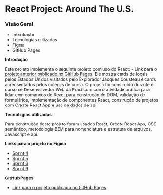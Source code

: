 # React Project: Around The U.S.

### Visão Geral

- Introdução
- Tecnologias utilizadas
- Figma
- GitHub Pages

**Introdução**

Este projeto implementa o seguinte projeto com uso do React: - [Link para o projeto anterior publicado no GitHub Pages](https://hainaha.github.io/web_project_4/).
Ele mostra cards de locais pelos Estados Unidos visitados pelo Explorador Jacques Cousteau e cards acrecsentados pelos colegas de curso. O projeto foi construído durante o curso de Desenvolvedor Web da Practicum como atividade prática para lidar com comandos de React para construção do DOM, validação de formulários, implementação de componentes React, construção de projetos com Create React App e uso de dados de api.

**Tecnologias utilizadas**

Para construção deste projeto foram usados React, Create React App, CSS semântico, metodologia BEM para nomenclatura e estrutura de arquivos, Javascript e api.

**Links para o projeto no Figma**

- [Sprint 4](https://www.figma.com/file/SurN1jaeEQIhuZEDMhmWWf/Sprint-4-Around-The-U.S.-desktop-mobile?node-id=0%3A1)
- [Sprint 5](<https://www.figma.com/file/HD3sjY52cfmedXVdlxkhZ0/WEB%2C-Sprint-5-(10.1)%3A-EUA-Afora-%7C-desktop-%2B-mobile?node-id=0%3A1>)
- [Sprint 6](https://www.figma.com/file/Pk5nFBSV295thBCWU6jwW5/WEB.Sprint-6%3A-Around-The-U.S.-pt?node-id=0%3A1)
- [Sprint 9](https://www.figma.com/file/lEGbFrRr3ft9xIfxp1RFSz/WEB-Sprint-9%3A-JavaScript-Aplic%C3%A1vel?node-id=0%3A1)

**GitHub Pages**

- [Link para o projeto publicado no GitHub Pages](https://hainaha.github.io/around-react/)
